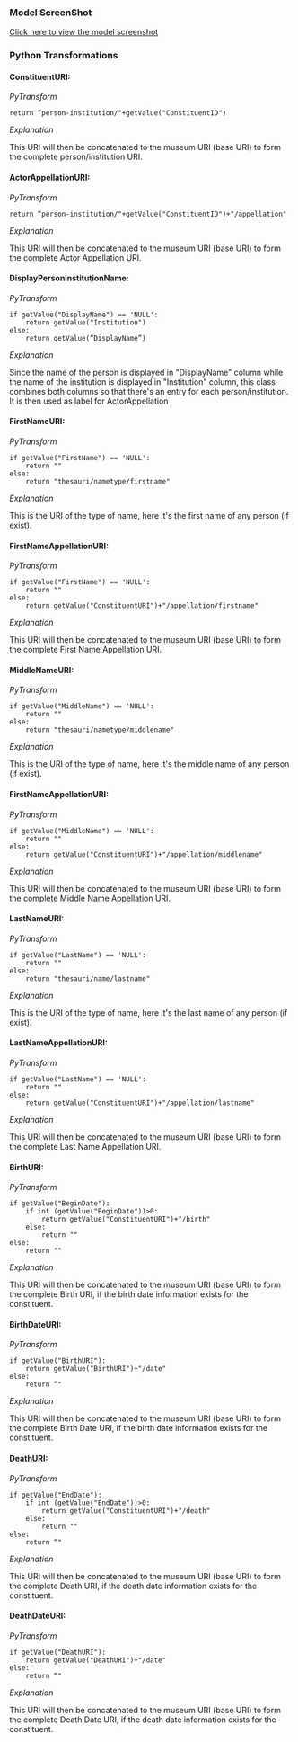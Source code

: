 ### Model ScreenShot

[Click here to view the model screenshot](https://github.com/american-art/npg/blob/master/model_graphviz_pdf/NPGConstituents_Sheet1.model.pdf)


### Python Transformations
#### ConstituentURI:
*PyTransform* 
```
return “person-institution/"+getValue("ConstituentID")
```
*Explanation* 

This URI will then be concatenated to the museum URI (base URI) to form the complete person/institution URI. 



#### ActorAppellationURI:
*PyTransform* 
```
return “person-institution/"+getValue("ConstituentID")+"/appellation"
```
*Explanation* 

This URI will then be concatenated to the museum URI (base URI) to form the complete Actor Appellation URI. 



#### DisplayPersonInstitutionName:
*PyTransform* 
```
if getValue("DisplayName") == 'NULL':
    return getValue("Institution")
else:
    return getValue(“DisplayName”)
```
*Explanation* 

Since the name of the person is displayed in "DisplayName" column while the name of the institution is displayed in "Institution" column, this class combines both columns so that there's an entry for each person/institution. It is then used as label for ActorAppellation



#### FirstNameURI:
*PyTransform* 
```
if getValue("FirstName") == 'NULL':
    return ""
else:
    return "thesauri/nametype/firstname"
```
*Explanation* 

This is the URI of the type of name, here it's the first name of any person (if exist).



#### FirstNameAppellationURI:
*PyTransform* 
```
if getValue("FirstName") == 'NULL':
    return ""
else:
    return getValue("ConstituentURI")+"/appellation/firstname"
```
*Explanation* 

This URI will then be concatenated to the museum URI (base URI) to form the complete First Name Appellation URI. 




#### MiddleNameURI:
*PyTransform* 
```
if getValue("MiddleName") == 'NULL':
    return ""
else:
    return "thesauri/nametype/middlename"
```
*Explanation* 

This is the URI of the type of name, here it's the middle name of any person (if exist).




#### FirstNameAppellationURI:
*PyTransform* 
```
if getValue("MiddleName") == 'NULL':
    return ""
else:
    return getValue("ConstituentURI")+"/appellation/middlename"
```
*Explanation* 

This URI will then be concatenated to the museum URI (base URI) to form the complete Middle Name Appellation URI. 




#### LastNameURI:
*PyTransform* 
```
if getValue("LastName") == 'NULL':
    return ""
else:
    return "thesauri/name/lastname"
```
*Explanation* 

This is the URI of the type of name, here it's the last name of any person (if exist).




#### LastNameAppellationURI:
*PyTransform* 
```
if getValue("LastName") == 'NULL':
    return ""
else:
    return getValue("ConstituentURI")+"/appellation/lastname"
```
*Explanation* 

This URI will then be concatenated to the museum URI (base URI) to form the complete Last Name Appellation URI. 




#### BirthURI:
*PyTransform* 
```
if getValue("BeginDate"):
    if int (getValue("BeginDate"))>0:
        return getValue("ConstituentURI")+"/birth"
    else:
        return ""
else:
    return ""
```
*Explanation* 

This URI will then be concatenated to the museum URI (base URI) to form the complete Birth URI, if the birth date information exists for the constituent. 



#### BirthDateURI:
*PyTransform* 
```
if getValue("BirthURI"):
    return getValue("BirthURI")+"/date"
else:
    return “"

```
*Explanation* 

This URI will then be concatenated to the museum URI (base URI) to form the complete Birth Date URI, if the birth date information exists for the constituent. 




#### DeathURI:
*PyTransform* 
```
if getValue("EndDate"):
    if int (getValue("EndDate"))>0:
        return getValue("ConstituentURI")+"/death"
    else:
        return ""
else:
    return “"
```
*Explanation* 

This URI will then be concatenated to the museum URI (base URI) to form the complete Death URI, if the death date information exists for the constituent. 




#### DeathDateURI:
*PyTransform* 
```
if getValue("DeathURI"):
    return getValue("DeathURI")+"/date"
else:
    return “"
```
*Explanation* 

This URI will then be concatenated to the museum URI (base URI) to form the complete Death Date URI, if the death date information exists for the constituent. 
